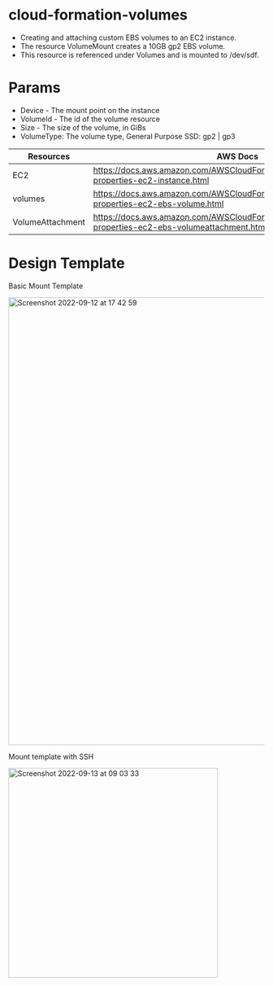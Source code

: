 # cloud-formation-volumes
* Creating and attaching custom EBS volumes to an EC2 instance.
* The resource VolumeMount creates a 10GB gp2 EBS volume.
*  This resource is referenced under Volumes and is mounted to /dev/sdf.

# Params

* Device - The mount point on the instance
* VolumeId - The id of the volume resource
* Size - The size of the volume, in GiBs
* VolumeType: The volume type, General Purpose SSD: gp2 | gp3


Resources        | AWS Docs
-------------    | -------------
EC2              | https://docs.aws.amazon.com/AWSCloudFormation/latest/UserGuide/aws-properties-ec2-instance.html
volumes          | https://docs.aws.amazon.com/AWSCloudFormation/latest/UserGuide/aws-properties-ec2-ebs-volume.html
VolumeAttachment | https://docs.aws.amazon.com/AWSCloudFormation/latest/UserGuide/aws-properties-ec2-ebs-volumeattachment.html

# Design Template

Basic Mount Template

<img width="880" alt="Screenshot 2022-09-12 at 17 42 59" src="https://user-images.githubusercontent.com/67050571/189697631-b1adb0e7-ff34-4b3e-87ac-8721176e9dee.png">

Mount template with SSH

<img width="412" alt="Screenshot 2022-09-13 at 09 03 33" src="https://user-images.githubusercontent.com/67050571/189833021-d531fcba-05bf-4a24-ae02-ed5a5b897af1.png">
